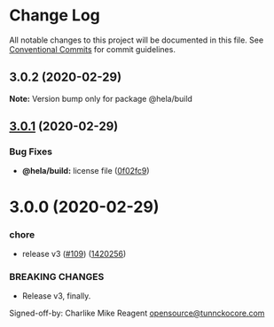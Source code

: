 # Change Log

All notable changes to this project will be documented in this file.
See [Conventional Commits](https://conventionalcommits.org) for commit guidelines.

## 3.0.2 (2020-02-29)

**Note:** Version bump only for package @hela/build





## [3.0.1](https://github.com/tunnckoCore/hela/compare/@hela/build@3.0.0...@hela/build@3.0.1) (2020-02-29)


### Bug Fixes

* **@hela/build:** license file ([0f02fc9](https://github.com/tunnckoCore/hela/commit/0f02fc9069d5e51d318ed4449e223b773e0c54f0))





# 3.0.0 (2020-02-29)


### chore

* release v3 ([#109](https://github.com/tunnckoCore/hela/issues/109)) ([1420256](https://github.com/tunnckoCore/hela/commit/142025614ed269be06679582a5754c6dbadc6c93))


### BREAKING CHANGES

* Release v3, finally.

Signed-off-by: Charlike Mike Reagent <opensource@tunnckocore.com>

